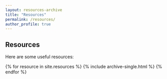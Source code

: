 ```yaml
---
layout: resources-archive
title: "Resources"
permalink: /resources/
author_profile: true
---
```


## Resources

Here are some useful resources:

{% for resource in site.resources %}
    {% include archive-single.html %}
{% endfor %}

